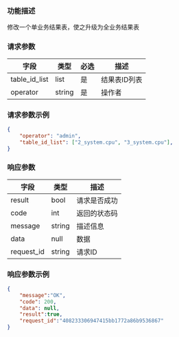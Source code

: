### 功能描述

修改一个单业务结果表，使之升级为全业务结果表


### 请求参数

| 字段           | 类型   | 必选 | 描述        |
| -------------- | ------ | ---- | ----------- |
| table_id_list | list | 是   | 结果表ID列表 |
| operator | string | 是 | 操作者  |

### 请求参数示例

```json
{
    "operator": "admin",
	"table_id_list": ["2_system.cpu", "3_system.cpu"],
}
```

### 响应参数

| 字段       | 类型   | 描述         |
| ---------- | ------ | ------------ |
| result     | bool   | 请求是否成功 |
| code       | int    | 返回的状态码 |
| message    | string | 描述信息     |
| data       | null   | 数据         |
| request_id | string | 请求ID       |

### 响应参数示例

```json
{
    "message":"OK",
    "code": 200,
    "data": null,
    "result":true,
    "request_id":"408233306947415bb1772a86b9536867"
}
```
